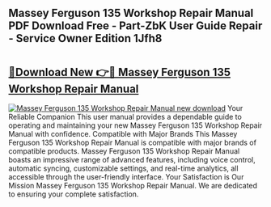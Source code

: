 ## Massey Ferguson 135 Workshop Repair Manual PDF Download Free - Part-ZbK User Guide Repair - Service Owner Edition 1Jfh8

# <h2><a href="http://bc9239.oget.top/?id=Massey+Ferguson+135+Workshop+Repair+Manual">🔗Download New 👉🔴 Massey Ferguson 135 Workshop Repair Manual</a></h2>

[![Massey Ferguson 135 Workshop Repair Manual new download](https://i.imgur.com/5g1atiW.png)](http://bc9239.oget.top/?id=Massey+Ferguson+135+Workshop+Repair+Manual)
Your Reliable Companion This user manual provides a dependable guide to operating and maintaining your new Massey Ferguson 135 Workshop Repair Manual with confidence. Compatible with Major Brands This Massey Ferguson 135 Workshop Repair Manual is compatible with major brands of compatible products. Massey Ferguson 135 Workshop Repair Manual boasts an impressive range of advanced features, including voice control, automatic syncing, customizable settings, and real-time analytics, all accessible through the user-friendly interface. Your Satisfaction is Our Mission Massey Ferguson 135 Workshop Repair Manual. We are dedicated to ensuring your complete satisfaction.
